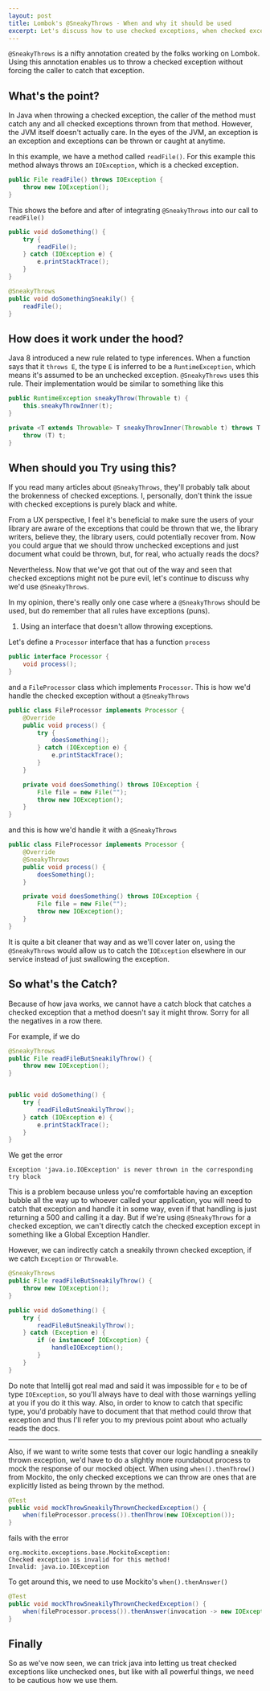 ```yaml
---
layout: post
title: Lombok's @SneakyThrows - When and why it should be used
excerpt: Let's discuss how to use checked exceptions, when checked exceptions get in the way of us working, and how we can utilize Lombok's @SneakyThrows to handle checked exceptions.
---
```


`@SneakyThrows` is a nifty annotation created by the folks working on Lombok. Using this annotation enables us to throw a checked exception without forcing the caller to catch that exception. 

## What's the point? 

In Java when throwing a checked exception, the caller of the method must catch any and all checked exceptions thrown from that method. However, the JVM itself doesn't actually care. In the eyes of the JVM, an exception is an exception and exceptions can be thrown or caught at anytime. 

In this example, we have a method called `readFile()`. For this example this method always throws an `IOException`, which is a checked exception.

```java
public File readFile() throws IOException {
    throw new IOException();
}
```

This shows the before and after of integrating `@SneakyThrows` into our call to `readFile()`

```java
public void doSomething() {
    try {
        readFile();
    } catch (IOException e) {
        e.printStackTrace();
    }
}

@SneakyThrows
public void doSomethingSneakily() {
    readFile();
}
```

## How does it work under the hood?

Java 8 introduced a new rule related to type inferences. When a function says that it `throws E`, the type `E` is inferred to be a `RuntimeException`, which means it's assumed to be an unchecked exception. `@SneakyThrows` uses this rule. Their implementation would be similar to something like this 

```java
public RuntimeException sneakyThrow(Throwable t) {
    this.sneakyThrowInner(t);
}

private <T extends Throwable> T sneakyThrowInner(Throwable t) throws T {
    throw (T) t;
}
```

## When should you Try using this? 

If you read many articles about `@SneakyThrows`, they'll probably talk about the brokenness of checked exceptions. I, personally, don't think the issue with checked exceptions is purely black and white. 

From a UX perspective, I feel it's beneficial to make sure the users of your library are aware of the exceptions that could be thrown that we, the library writers, believe they, the library users, could potentially recover from. Now you could argue that we should throw unchecked exceptions and just document what could be thrown, but, for real, who actually reads the docs? 

Nevertheless. Now that we've got that out of the way and seen that checked exceptions might not be pure evil, let's continue to discuss why we'd use `@SneakyThrows`.

In my opinion, there's really only one case where a `@SneakyThrows` should be used, but do remember that all rules have exceptions (puns). 

1. Using an interface that doesn't allow throwing exceptions.

Let's define a `Processor` interface that has a function `process`

```java
public interface Processor {
    void process();
}
```

and a `FileProcessor` class which implements `Processor`. This is how we'd handle the checked exception without a `@SneakyThrows`

```java 
public class FileProcessor implements Processor {
    @Override
    public void process() {
        try {
            doesSomething();
        } catch (IOException e) {
            e.printStackTrace();
        }
    }

    private void doesSomething() throws IOException {
        File file = new File("");
        throw new IOException();
    }
}
```

and this is how we'd handle it with a `@SneakyThrows`

```java 
public class FileProcessor implements Processor {
    @Override
    @SneakyThrows
    public void process() {
        doesSomething();
    }

    private void doesSomething() throws IOException {
        File file = new File("");
        throw new IOException();
    }
}
```

It is quite a bit cleaner that way and as we'll cover later on, using the `@SneakyThrows` would allow us to catch the `IOException` elsewhere in our service instead of just swallowing the exception.

## So what's the Catch?

Because of how java works, we cannot have a catch block that catches a checked exception that a method doesn't say it might throw. Sorry for all the negatives in a row there.  

For example, if we do

```java
@SneakyThrows
public File readFileButSneakilyThrow() {
    throw new IOException();
}


public void doSomething() {
    try {
        readFileButSneakilyThrow();
    } catch (IOException e) {
        e.printStackTrace();
    }
}
```

We get the error

```text
Exception 'java.io.IOException' is never thrown in the corresponding try block
```

This is a problem because unless you're comfortable having an exception bubble all the way up to whoever called your application, you will need to catch that exception and handle it in some way, even if that handling is just returning a 500 and calling it a day. But if we're using `@SneakyThrows` for a checked exception, we can't directly catch the checked exception except in something like a Global Exception Handler.

However, we can indirectly catch a sneakily thrown checked exception, if we catch `Exception` or `Throwable`. 

```java
@SneakyThrows
public File readFileButSneakilyThrow() {
    throw new IOException();
}

public void doSomething() {
    try {
        readFileButSneakilyThrow();
    } catch (Exception e) {
        if (e instanceof IOException) {
            handleIOException();
        }
    }
}
```

Do note that Intellij got real mad and said it was impossible for `e` to be of type `IOException`, so you'll always have to deal with those warnings yelling at you if you do it this way. Also, in order to know to catch that specific type, you'd probably have to document that that method could throw that exception and thus I'll refer you to my previous point about who actually reads the docs.

---

Also, if we want to write some tests that cover our logic handling a sneakily thrown exception, we'd have to do a slightly more roundabout process to mock the response of our mocked object. When using `when().thenThrow()` from Mockito, the only checked exceptions we can throw are ones that are explicitly listed as being thrown by the method. 

```java
@Test
public void mockThrowSneakilyThrownCheckedException() {
    when(fileProcessor.process()).thenThrow(new IOException());
}
```

fails with the error

```text
org.mockito.exceptions.base.MockitoException: 
Checked exception is invalid for this method!
Invalid: java.io.IOException
```

To get around this, we need to use Mockito's `when().thenAnswer()`

```java 
@Test
public void mockThrowSneakilyThrownCheckedException() {
    when(fileProcessor.process()).thenAnswer(invocation -> new IOException());
}
```

## Finally

So as we've now seen, we can trick java into letting us treat checked exceptions like unchecked ones, but like with all powerful things, we need to be cautious how we use them.
